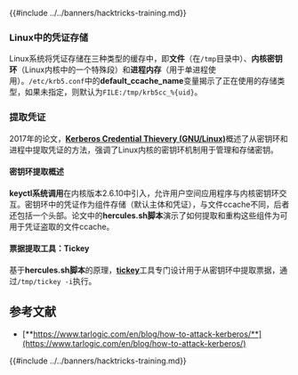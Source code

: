 {{#include ../../banners/hacktricks-training.md}}

### Linux中的凭证存储

Linux系统将凭证存储在三种类型的缓存中，即**文件**（在`/tmp`目录中）、**内核密钥环**（Linux内核中的一个特殊段）和**进程内存**（用于单进程使用）。`/etc/krb5.conf`中的**default_ccache_name**变量揭示了正在使用的存储类型，如果未指定，则默认为`FILE:/tmp/krb5cc_%{uid}`。

### 提取凭证

2017年的论文，[**Kerberos Credential Thievery (GNU/Linux)**](https://www.delaat.net/rp/2016-2017/p97/report.pdf)概述了从密钥环和进程中提取凭证的方法，强调了Linux内核的密钥环机制用于管理和存储密钥。

#### 密钥环提取概述

**keyctl系统调用**在内核版本2.6.10中引入，允许用户空间应用程序与内核密钥环交互。密钥环中的凭证作为组件存储（默认主体和凭证），与文件ccache不同，后者还包括一个头部。论文中的**hercules.sh脚本**演示了如何提取和重构这些组件为可用于凭证盗取的文件ccache。

#### 票据提取工具：Tickey

基于**hercules.sh脚本**的原理，[**tickey**](https://github.com/TarlogicSecurity/tickey)工具专门设计用于从密钥环中提取票据，通过`/tmp/tickey -i`执行。

## 参考文献

- [**https://www.tarlogic.com/en/blog/how-to-attack-kerberos/**](https://www.tarlogic.com/en/blog/how-to-attack-kerberos/)

{{#include ../../banners/hacktricks-training.md}}
